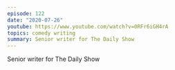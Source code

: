 ```yaml
---
episode: 122
date: "2020-07-26"
youtube: https://www.youtube.com/watch?v=0RFr6iGH4rA
topics: comedy writing
summary: Senior writer for The Daily Show
---
```


Senior writer for The Daily Show
